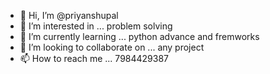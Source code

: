 - 👋 Hi, I’m @priyanshupal
- 👀 I’m interested in ... problem solving
- 🌱 I’m currently learning ... python advance and fremworks
- 💞️ I’m looking to collaborate on ... any project 
- 📫 How to reach me ... 7984429387

<!---
priyanshupal12/priyanshupal12 is a ✨ special ✨ repository because its `README.md` (this file) appears on your GitHub profile.
You can click the Preview link to take a look at your changes.
--->

